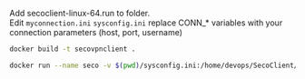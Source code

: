 Add secoclient-linux-64.run to folder.\
Edit `myconnection.ini`  `sysconfig.ini` replace CONN_* variables with your connection parameters (host, port, username) 

```bash
docker build -t secovpnclient .

docker run --name seco -v $(pwd)/sysconfig.ini:/home/devops/SecoClient/sysconfig.ini -v $(pwd)/myconnection.ini:/home/devops/SecoClient/config/myconnection.ini -v /dev/:/dev/ -v /tmp/.X11-unix/:/tmp/.X11-unix/ -e DISPLAY=$DISPLAY --privileged --network=host secovpnclient
```

